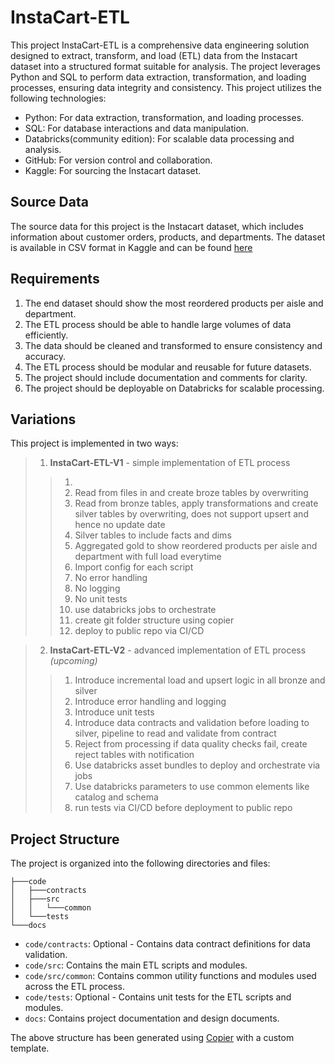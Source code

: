 InstaCart-ETL
================
This project InstaCart-ETL is a comprehensive data engineering 
solution designed to extract, transform, and load (ETL) data 
from the Instacart dataset into a structured format suitable for analysis. 
The project leverages Python and SQL to perform data extraction, 
transformation, and loading processes, ensuring data integrity and consistency.
This project utilizes the following technologies:
- Python: For data extraction, transformation, and loading processes.
- SQL: For database interactions and data manipulation.
- Databricks(community edition): For scalable data processing and analysis.
- GitHub: For version control and collaboration.
- Kaggle: For sourcing the Instacart dataset.

## Source Data
The source data for this project is the Instacart dataset, which includes 
information about customer orders, products, and departments. The dataset is available 
in CSV format in Kaggle and can be found [here](https://www.kaggle.com/datasets/psparks/instacart-market-basket-analysis)

## Requirements

1. The end dataset should show the most reordered products per aisle and department.
2. The ETL process should be able to handle large volumes of data efficiently.
3. The data should be cleaned and transformed to ensure consistency and accuracy.
4. The ETL process should be modular and reusable for future datasets.
5. The project should include documentation and comments for clarity.
6. The project should be deployable on Databricks for scalable processing.

## Variations
This project is implemented in two ways:
> 1. **InstaCart-ETL-V1** - simple implementation of ETL process
>> 1. 
>> 2. Read from files in and create broze tables by overwriting
>> 3. Read from bronze tables, apply transformations and create silver tables by overwriting, 
does not support upsert and hence no update date
>> 4. Silver tables to include facts and dims
>> 5. Aggregated gold to show reordered products per aisle and department with full load everytime
>> 6. Import config for each script
>> 7. No error handling
>> 8. No logging
>> 9. No unit tests
>> 10. use databricks jobs to orchestrate
>> 11. create git folder structure using copier
>> 12. deploy to public repo via CI/CD

> 2. **InstaCart-ETL-V2** - advanced implementation of ETL process *(upcoming)*
>> 1. Introduce incremental load and upsert logic in all bronze and silver
>> 2. Introduce error handling and logging
>> 3. Introduce unit tests
>> 4. Introduce data contracts and validation before loading to silver, pipeline to read and validate from contract
>> 5. Reject from processing if data quality checks fail, create reject tables with notification
>> 6. Use databricks asset bundles to deploy and orchestrate via jobs
>> 7. Use databricks parameters to use common elements like catalog and schema
>> 8. run tests via CI/CD before deployment to public repo

## Project Structure
The project is organized into the following directories and files:
```
├───code
│   ├───contracts
│   ├───src
│   │   └───common
│   └───tests
└───docs
```
- `code/contracts`: Optional - Contains data contract definitions for data validation.
- `code/src`: Contains the main ETL scripts and modules.
- `code/src/common`: Contains common utility functions and modules used across the ETL process.
- `code/tests`: Optional - Contains unit tests for the ETL scripts and modules.
- `docs`: Contains project documentation and design documents.

The above structure has been generated using [Copier](https://copier.readthedocs.io/en/latest/) with a custom template.



<!--refine design doc, update project structure,
move scripts to respective folders, 
test git actions with proper commit messages-->